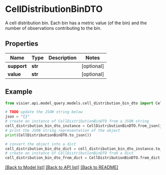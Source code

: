 # CellDistributionBinDTO

A cell distribution bin.  Each bin has a metric value (of the bin) and the number of observations contributing to the bin.

## Properties

Name | Type | Description | Notes
------------ | ------------- | ------------- | -------------
**support** | **str** |  | [optional] 
**value** | **str** |  | [optional] 

## Example

```python
from visier.api.model_query.models.cell_distribution_bin_dto import CellDistributionBinDTO

# TODO update the JSON string below
json = "{}"
# create an instance of CellDistributionBinDTO from a JSON string
cell_distribution_bin_dto_instance = CellDistributionBinDTO.from_json(json)
# print the JSON string representation of the object
print(CellDistributionBinDTO.to_json())

# convert the object into a dict
cell_distribution_bin_dto_dict = cell_distribution_bin_dto_instance.to_dict()
# create an instance of CellDistributionBinDTO from a dict
cell_distribution_bin_dto_from_dict = CellDistributionBinDTO.from_dict(cell_distribution_bin_dto_dict)
```
[[Back to Model list]](../README.md#documentation-for-models) [[Back to API list]](../README.md#documentation-for-api-endpoints) [[Back to README]](../README.md)


